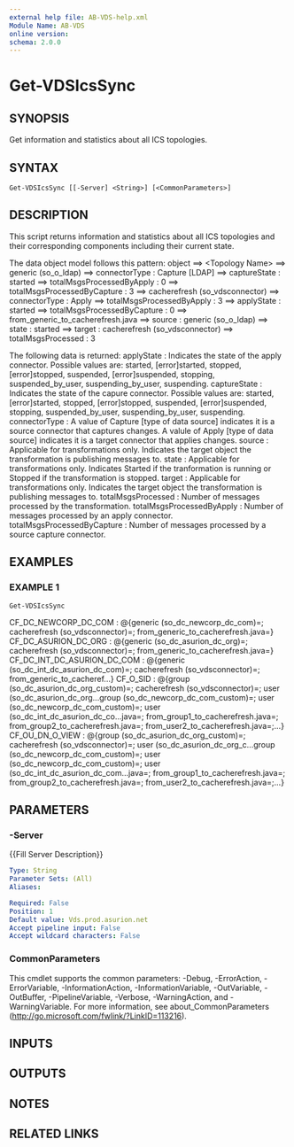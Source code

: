 ```yaml
---
external help file: AB-VDS-help.xml
Module Name: AB-VDS
online version:
schema: 2.0.0
---
```


# Get-VDSIcsSync

## SYNOPSIS
Get information and statistics about all ICS topologies.

## SYNTAX

```
Get-VDSIcsSync [[-Server] <String>] [<CommonParameters>]
```

## DESCRIPTION
This script returns information and statistics about all ICS topologies and their corresponding components including their current
state.

The data object model follows this pattern:
object
==\> \<Topology Name\>
    ==\> generic (so_o_ldap)
        ==\> connectorType : Capture \[LDAP\]
        ==\> captureState : started
        ==\> totalMsgsProcessedByApply : 0
        ==\> totalMsgsProcessedByCapture : 3
    ==\> cacherefresh (so_vdsconnector)
        ==\> connectorType : Apply
        ==\> totalMsgsProcessedByApply : 3
        ==\> applyState : started
        ==\> totalMsgsProcessedByCapture : 0
    ==\> from_generic_to_cacherefresh.java
        ==\> source : generic (so_o_ldap)
        ==\> state : started
        ==\> target : cacherefresh (so_vdsconnector)
        ==\> totalMsgsProcessed : 3

The following data is returned:
    applyState                  : Indicates the state of the apply connector. 
Possible values are: started, \[error\]started, stopped, \[error\]stopped,
                                   suspended, \[error\]suspended, stopping, suspended_by_user, suspending_by_user, suspending.
    captureState                : Indicates the state of the capure connector. 
Possible values are: started, \[error\]started, stopped, \[error\]stopped,
                                   suspended, \[error\]suspended, stopping, suspended_by_user, suspending_by_user, suspending.
    connectorType               : A value of Capture \[type of data source\] indicates it is a source connector that captures changes. 
A valule of 
                                   Apply \[type of data source\] indicates it is a target connector that applies changes.
    source                      : Applicable for transformations only. 
Indicates the target object the transformation is publishing messages to.
    state                       : Applicable for transformations only. 
Indicates Started if the tranformation is running or Stopped if the 
                                   transformation is stopped.
    target                      : Applicable for transformations only. 
Indicates the target object the transformation is publishing messages to.
    totalMsgsProcessed          : Number of messages processed by the transformation.
    totalMsgsProcessedByApply   : Number of messages processed by an apply connector.
    totalMsgsProcessedByCapture : Number of messages processed by a source capture connector.

## EXAMPLES

### EXAMPLE 1
```
Get-VDSIcsSync
```

CF_DC_NEWCORP_DC_COM        : @{generic (so_dc_newcorp_dc_com)=; cacherefresh (so_vdsconnector)=; from_generic_to_cacherefresh.java=}
CF_DC_ASURION_DC_ORG        : @{generic (so_dc_asurion_dc_org)=; cacherefresh (so_vdsconnector)=; from_generic_to_cacherefresh.java=}
CF_DC_INT_DC_ASURION_DC_COM : @{generic (so_dc_int_dc_asurion_dc_com)=; cacherefresh (so_vdsconnector)=; from_generic_to_cacheref...}
CF_O_SID                    : @{group (so_dc_asurion_dc_org_custom)=; cacherefresh (so_vdsconnector)=; user (so_dc_asurion_dc_org...group
                            (so_dc_newcorp_dc_com_custom)=; user (so_dc_newcorp_dc_com_custom)=; user (so_dc_int_dc_asurion_dc_co...java=;
                            from_group1_to_cacherefresh.java=; from_group2_to_cacherefresh.java=; from_user2_to_cacherefresh.java=;...}
CF_OU_DN_O_VIEW             : @{group (so_dc_asurion_dc_org_custom)=; cacherefresh (so_vdsconnector)=; user (so_dc_asurion_dc_org_c...group
                            (so_dc_newcorp_dc_com_custom)=; user (so_dc_newcorp_dc_com_custom)=; user (so_dc_int_dc_asurion_dc_com...java=;
                            from_group1_to_cacherefresh.java=; from_group2_to_cacherefresh.java=; from_user2_to_cacherefresh.java=;...}

## PARAMETERS

### -Server
{{Fill Server Description}}

```yaml
Type: String
Parameter Sets: (All)
Aliases:

Required: False
Position: 1
Default value: Vds.prod.asurion.net
Accept pipeline input: False
Accept wildcard characters: False
```

### CommonParameters
This cmdlet supports the common parameters: -Debug, -ErrorAction, -ErrorVariable, -InformationAction, -InformationVariable, -OutVariable, -OutBuffer, -PipelineVariable, -Verbose, -WarningAction, and -WarningVariable.
For more information, see about_CommonParameters (http://go.microsoft.com/fwlink/?LinkID=113216).

## INPUTS

## OUTPUTS

## NOTES

## RELATED LINKS
